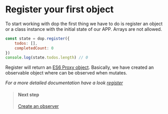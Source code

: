 
# Register your first object

To start working with dop the first thing we have to do is register an object or a class instance with the initial state of our APP. Arrays are not allowed.

```js
const state = dop.register({
    todos: [],
    completedCount: 0
})
console.log(state.todos.length) // 0
```

Register will return an [ES6 Proxy object](https://developer.mozilla.org/en/docs/Web/JavaScript/Reference/Global_Objects/Proxy). Basically, we have created an observable object where can be observed when mutates.





*For a more detailed documentation have a look [register](/api/javascript/register)*





> #### Next step
> [Create an observer](/guide/javascript/create-observer)

